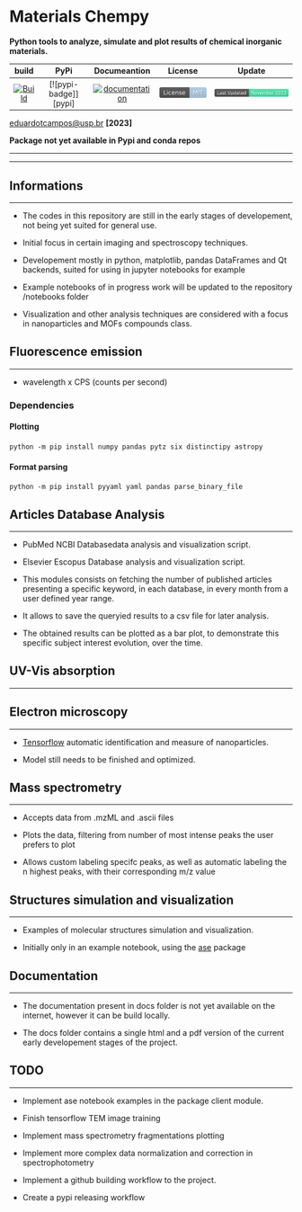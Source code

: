 # Materials Chempy

**Python tools to analyze, simulate and plot results of chemical inorganic materials.**

|       build       |         PyPi          |      Documeantion      |        License         |    Update     |
| :---------------: | :-------------------: | :--------------------: | :--------------------: | :-----------: |
| [![Build]][ci] | [![pypi-badge]][pypi] | [![documentation]][dc] | [![mitbadge]][license] | ![lastupdate] |

<!--[pypi-badge]: ./images/badge_pypi.svg-->
<!--[pypi]: https://badge.fury.io/py/jupyterlab-ariakedark-theme-->
[mitbadge]: ./docs/static/license.svg
[license]: https://opensource.org/licenses/MIT
[lastupdate]: ./docs/static/lastupdate.svg
[documentation]: https://github.com/eduardotlc/materials_chempy/actions/workflows/documentation.yml/badge.svg
[dc]: https://github.com/eduardotlc/materials_chempy/actions/workflows/documentation.yml
[Build]: https://github.com/eduardotlc/materials_chempy/actions/workflows/build.yml/badge.svg
[ci]: https://github.com/eduardotlc/materials_chempy/actions/workflows/build.yml

<eduardotcampos@usp.br> **[2023]**

**Package not yet available in Pypi and conda repos**

---

---


## Informations

---

- The codes in this repository are still in the early stages of developement, not being yet suited for general use.

- Initial focus in certain imaging and spectroscopy techniques.

- Developement mostly in python, matplotlib, pandas DataFrames and Qt backends, suited for using in jupyter notebooks for example

- Example notebooks of in progress work will be updated to the repository /notebooks folder

- Visualization and other analysis techniques are considered with a
  focus in nanoparticles and MOFs compounds class.


## Fluorescence emission

---

- wavelength x CPS (counts per second)


### Dependencies

#### Plotting

```
python -m pip install numpy pandas pytz six distinctipy astropy
```

#### Format parsing

```
python -m pip install pyyaml yaml pandas parse_binary_file
```


## Articles Database Analysis

---

- PubMed NCBI Databasedata analysis and visualization script.

- Elsevier Escopus Database analysis and visualization script.

- This modules consists on fetching the number of published articles presenting a specific keyword, in each database,
  in every month from a user defined year range.

- It allows to save the queryied results to a csv file for later analysis.

- The obtained results can be plotted as a bar plot, to demonstrate this specific subject interest evolution,
  over the time.


## UV-Vis absorption
---


## Electron microscopy

---

- [Tensorflow](https://www.tensorflow.org) automatic identification and measure of nanoparticles.

- Model still needs to be finished and optimized.


## Mass spectrometry
---

- Accepts data from .mzML and .ascii files

- Plots the data, filtering from number of most intense peaks the user prefers to plot

- Allows custom labeling specifc peaks, as well as automatic labeling the n highest peaks,
  with their corresponding m/z value


## Structures simulation and visualization

---

- Examples of molecular structures simulation and visualization.

- Initially only in an example notebook, using the [ase](https://pypi.org/project/ase/) package


## Documentation

---

- The documentation present in docs folder is not yet available on the internet, however it can be build locally.

- The docs folder contains a single html and a pdf version of the current early developement stages of the project.


## TODO

---

- Implement ase notebook examples in the package client module.

- Finish tensorflow TEM image training

- Implement mass spectrometry fragmentations plotting

- Implement more complex data normalization and correction in spectrophotometry

- Implement a github building workflow to the project.

- Create a pypi releasing workflow
